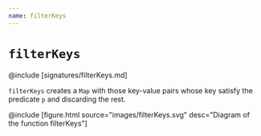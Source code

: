 ```yaml
---
name: filterKeys
---
```


# `filterKeys`

@include [signatures/filterKeys.md]

`filterKeys` creates a `Map` with those key-value pairs whose key satisfy the predicate `p` and discarding the rest.

@include [figure.html source="images/filterKeys.svg" desc="Diagram of the function filterKeys"]
